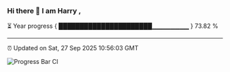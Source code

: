 ### Hi there 👋 I am Harry , 

⏳ Year progress { ██████████████████████▁▁▁▁▁▁▁▁ } 73.82 %

---

⏰ Updated on Sat, 27 Sep 2025 10:56:03 GMT

![Progress Bar CI](https://github.com/duykhang68/duykhang68/workflows/Progress%20Bar%20CI/badge.svg)
